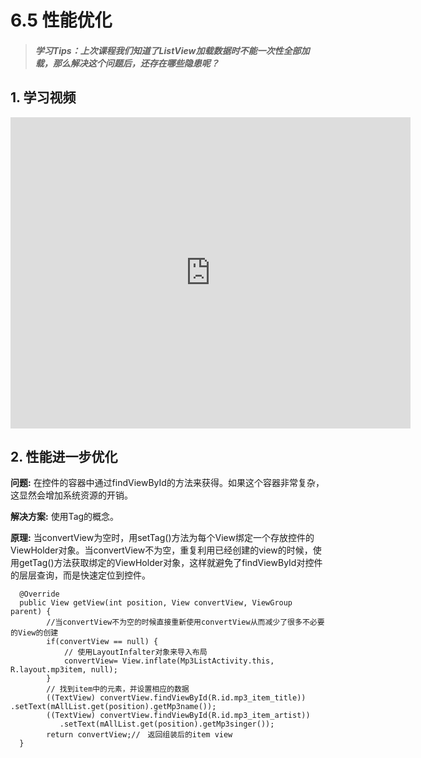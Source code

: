 # 6.5 性能优化

>##### 学习Tips：上次课程我们知道了ListView加载数据时不能一次性全部加载，那么解决这个问题后，还存在哪些隐患呢？

## 1. 学习视频

<iframe frameborder="0" width="640" height="498" src="https://v.qq.com/iframe/player.html?vid=z0180bhmznp&tiny=0&auto=0" allowfullscreen></iframe>

## 2. 性能进一步优化

**问题:** 在控件的容器中通过findViewById的方法来获得。如果这个容器非常复杂，这显然会增加系统资源的开销。

**解决方案:** 使用Tag的概念。

**原理:** 当convertView为空时，用setTag()方法为每个View绑定一个存放控件的ViewHolder对象。当convertView不为空，重复利用已经创建的view的时候，使用getTag()方法获取绑定的ViewHolder对象，这样就避免了findViewById对控件的层层查询，而是快速定位到控件。

```
  @Override
  public View getView(int position, View convertView, ViewGroup parent) {
        //当convertView不为空的时候直接重新使用convertView从而减少了很多不必要的View的创建
        if(convertView == null) {
            // 使用LayoutInfalter对象来导入布局
            convertView= View.inflate(Mp3ListActivity.this, R.layout.mp3item, null);
        }
        // 找到item中的元素，并设置相应的数据
        ((TextView) convertView.findViewById(R.id.mp3_item_title))
.setText(mAllList.get(position).getMp3name());
        ((TextView) convertView.findViewById(R.id.mp3_item_artist))
           .setText(mAllList.get(position).getMp3singer());
        return convertView;//　返回组装后的item view
  }
```
